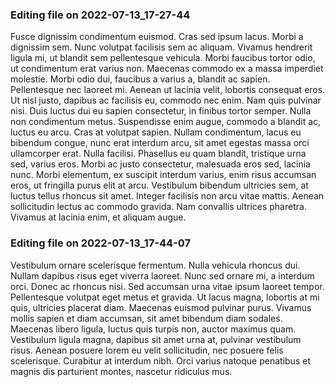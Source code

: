 

### Editing file on 2022-07-13_17-27-44

Fusce dignissim condimentum euismod. Cras sed ipsum lacus. Morbi a dignissim sem. Nunc volutpat facilisis sem ac aliquam. Vivamus hendrerit ligula mi, ut blandit sem pellentesque vehicula. Morbi faucibus tortor odio, ut condimentum erat varius non. Maecenas commodo ex a massa imperdiet molestie. Morbi odio dui, faucibus a varius a, blandit ac sapien. Pellentesque nec laoreet mi. Aenean ut lacinia velit, lobortis consequat eros. Ut nisl justo, dapibus ac facilisis eu, commodo nec enim. Nam quis pulvinar nisi. Duis luctus dui eu sapien consectetur, in finibus tortor semper. Nulla non condimentum metus. Suspendisse enim augue, commodo a blandit ac, luctus eu arcu. Cras at volutpat sapien.
Nullam condimentum, lacus eu bibendum congue, nunc erat interdum arcu, sit amet egestas massa orci ullamcorper erat. Nulla facilisi. Phasellus eu quam blandit, tristique urna sed, varius eros. Morbi ac justo consectetur, malesuada eros sed, lacinia nunc. Morbi elementum, ex suscipit interdum varius, enim risus accumsan eros, ut fringilla purus elit at arcu. Vestibulum bibendum ultricies sem, at luctus tellus rhoncus sit amet. Integer facilisis non arcu vitae mattis. Aenean sollicitudin lectus ac commodo gravida. Nam convallis ultrices pharetra. Vivamus at lacinia enim, et aliquam augue.




### Editing file on 2022-07-13_17-44-07

Vestibulum ornare scelerisque fermentum. Nulla vehicula rhoncus dui. Nullam dapibus risus eget viverra laoreet. Nunc sed ornare mi, a interdum orci. Donec ac rhoncus nisi. Sed accumsan urna vitae ipsum laoreet tempor. Pellentesque volutpat eget metus et gravida. Ut lacus magna, lobortis at mi quis, ultricies placerat diam. Maecenas euismod pulvinar purus. Vivamus mollis sapien et diam accumsan, sit amet bibendum diam sodales. Maecenas libero ligula, luctus quis turpis non, auctor maximus quam. Vestibulum ligula magna, dapibus sit amet urna at, pulvinar vestibulum risus. Aenean posuere lorem eu velit sollicitudin, nec posuere felis scelerisque. Curabitur at interdum nibh. Orci varius natoque penatibus et magnis dis parturient montes, nascetur ridiculus mus.


